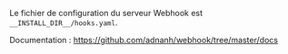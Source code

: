Le fichier de configuration du serveur Webhook est `__INSTALL_DIR__/hooks.yaml`.

Documentation : <https://github.com/adnanh/webhook/tree/master/docs>
